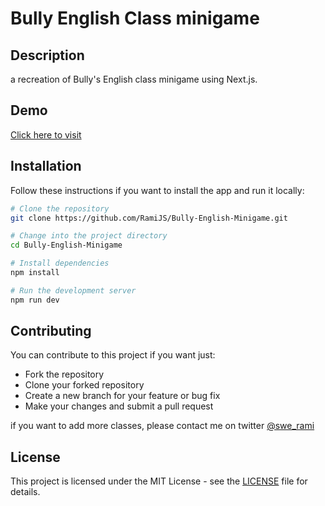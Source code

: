 # Bully English Class minigame

## Description
a recreation of Bully's English class minigame using Next.js.

## Demo
[Click here to visit](https://bully-english-minigame.vercel.app/)

## Installation
Follow these instructions if you want to install the app and run it locally:

```bash
# Clone the repository
git clone https://github.com/RamiJS/Bully-English-Minigame.git

# Change into the project directory
cd Bully-English-Minigame

# Install dependencies
npm install

# Run the development server
npm run dev

```

## Contributing
You can contribute to this project if you want just:
- Fork the repository
- Clone your forked repository
- Create a new branch for your feature or bug fix
- Make your changes and submit a pull request

if you want to add more classes, please contact me on twitter [@swe_rami](https://twitter.com/swe_rami)

## License

This project is licensed under the MIT License - see the [LICENSE](LICENSE) file for details.
